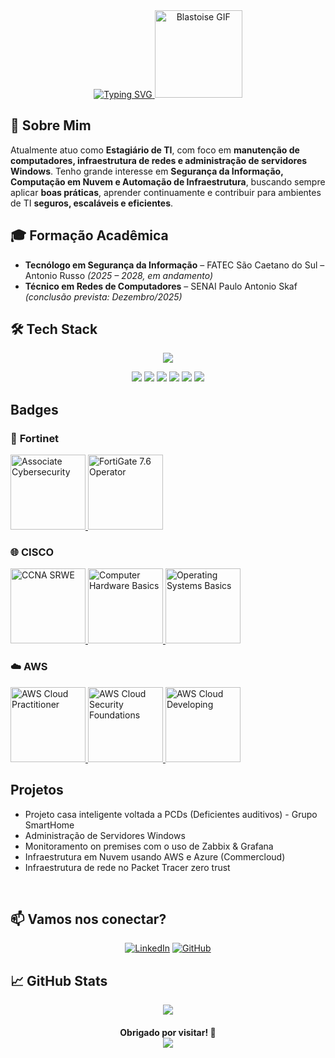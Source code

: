<div align="center">
  <a href="https://git.io/typing-svg">
    <img src="https://readme-typing-svg.demolab.com?font=Press+Start+2P&size=22&duration=1500&pause=750&center=true&vCenter=true&multiline=true&color=377AFF&width=642&height=130&lines=Ol%C3%A1+%2C+Meu+nome+%C3%A9+Jo%C3%A3o+Gustavo;e+este+%C3%A9+meu+GitHub!;%28%5E_%5E%29" alt="Typing SVG" />
  </a>

  <img src="https://i.imgur.com/pBW7YiY.gif" width="140px" alt="Blastoise GIF" />
</div>

## 🧠 Sobre Mim
Atualmente atuo como **Estagiário de TI**, com foco em **manutenção de computadores, infraestrutura de redes e administração de servidores Windows**. Tenho grande interesse em **Segurança da Informação, Computação em Nuvem e Automação de Infraestrutura**, buscando sempre aplicar **boas práticas**, aprender continuamente e contribuir para ambientes de TI **seguros, escaláveis e eficientes**.

## 🎓 Formação Acadêmica
- **Tecnólogo em Segurança da Informação** – FATEC São Caetano do Sul – Antonio Russo *(2025 – 2028, em andamento)*  
- **Técnico em Redes de Computadores** – SENAI Paulo Antonio Skaf *(conclusão prevista: Dezembro/2025)*  

<div style="display: inline_block">
 <h2>  🛠️ Tech Stack </h2>
<p align="center">
  <img src="https://skillicons.dev/icons?i=arduino,raspberrypi,linux,kali,ubuntu,debian,mint,vim,nginx,windows,powershell,vscode,grafana,prometheus">
</p>
<p align="center">
  <img src="https://img.shields.io/badge/Azure-blue?style=for-the-badge&logo=microsoft%20azure&logoColor=blue&labelColor=FFFFFF&link=https%3A%2F%2Fimages.app.goo.gl%2FK7PN1jYJd57x4q7A8">
  <img src="https://img.shields.io/badge/AWS-000.svg?style=for-the-badge&logo=amazon-aws&logoColor=white">
  <img src="https://img.shields.io/badge/java-%23ED8B00.svg?style=for-the-badge&logo=openjdk&logoColor=white">
  <img src="https://img.shields.io/badge/python-3670A0?style=for-the-badge&logo=python&logoColor=ffdd54">
  <img src="https://img.shields.io/badge/MariaDB-003545?style=for-the-badge&logo=mariadb&logoColor=white">
  <img src="https://img.shields.io/badge/GitHub-100000?style=for-the-badge&logo=github&logoColor=white)](https://github.com/SEUUSERNAME">
</p>

<div style="display: inline_block">
  <h2> Badges </h2>

### 🧱 **Fortinet**

<a href="https://www.credly.com/badges/370f73ed-2acd-4f69-8fb9-c158fe9c4885/public_url" target="_blank">
  <img src="https://images.credly.com/size/340x340/images/20082fc1-94af-4773-9df0-28856b566748/image.png" alt="Associate Cybersecurity" width="120px"/>
</a>

<a href="https://www.credly.com/badges/589dff36-82ee-4bf1-a014-f2dd5854188a/public_url" target="_blank">
  <img src="https://images.credly.com/size/340x340/images/92f41b16-a144-41e5-a5ab-f853faaf0939/blob" alt="FortiGate 7.6 Operator" width="120px"/>
</a>

### 🌐 **CISCO**

<a href="https://www.credly.com/badges/e769e815-1a68-4d82-807b-38dd6fd24f04/public_url" target="_blank">
  <img src="https://images.credly.com/images/f4ccdba9-dd65-4349-baad-8f05df116443/CCNASRWE__1_.png" alt="CCNA SRWE" width="120px"/>
</a>

<a href="https://www.credly.com/badges/e3db2393-5e9e-4087-b6b2-e6ef645220c4/public_url" target="_blank">
  <img src="https://images.credly.com/images/19e742ef-13be-4d26-87ed-ac8f5fd0643c/image.png" alt="Computer Hardware Basics" width="120px"/>
</a>

<a href="https://www.credly.com/badges/3e1e22db-9251-4b68-8984-27dce5823aae" target="_blank">
  <img src="https://images.credly.com/size/340x340/images/dcdf1a3c-2594-4f4c-a33a-050b4bca58b5/image.png" alt="Operating Systems Basics" width="120px"/>
</a>

### ☁️ **AWS**

<a href="https://www.credly.com/badges/197cfad6-7f0f-4dfd-bf8c-1f634d6c8211/public_url" target="_blank">
  <img src="https://images.credly.com/size/340x340/images/e3541a0c-dd4a-4820-8052-5001006efc85/blob" alt="AWS Cloud Practitioner" width="120px"/>
</a>

<a href="https://www.credly.com/badges/7eadc2c9-a969-4764-92ed-4e907daad5f5/public_url" target="_blank">
  <img src="https://images.credly.com/size/340x340/images/7f7ea828-a10d-44f8-8baa-58a9c1af7671/blob" alt="AWS Cloud Security Foundations" width="120px"/>
</a>

<a href="https://www.credly.com/badges/93c4f69d-c4d6-4c24-8db6-873977acedf8/public_url" target="_blank">
  <img src="https://images.credly.com/size/340x340/images/7f7ea828-a10d-44f8-8baa-58a9c1af7671/blob" alt="AWS Cloud Developing" width="120px"/>
</a>

## Projetos 
  - Projeto casa inteligente voltada a PCDs (Deficientes auditivos) - Grupo SmartHome
  - Administração de Servidores Windows
  - Monitoramento on premises com o uso de Zabbix & Grafana
  - Infraestrutura em Nuvem usando AWS e Azure (Commercloud)
  - Infraestrutura de rede no Packet Tracer zero trust
    
<br>

## 📫 Vamos nos conectar?
<div align="center">
  
[![LinkedIn](https://img.shields.io/badge/LinkedIn-0077B5?style=for-the-badge&logo=linkedin&logoColor=white)](https://www.linkedin.com/in/joaogustavodasilva/)
[![GitHub](https://img.shields.io/badge/GitHub-100000?style=for-the-badge&logo=github&logoColor=white)](https://github.com/KOI4884)

</div>

## 📈 GitHub Stats

<div align="center">
  <img src="https://github-readme-streak-stats.herokuapp.com?user=KOI4884&theme=blue-navy&short_numbers=true&mode=weekly">
</div>

<h4 align="center">
   Obrigado por visitar! 🚀
   <div>
    <img src="https://komarev.com/ghpvc/?username=KOI4884">
  <div>
</h4>
